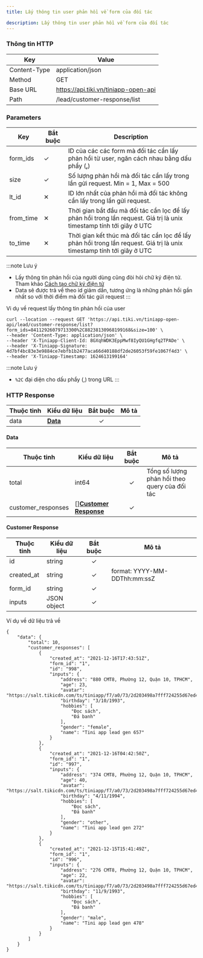 ```yaml
---
title: Lấy thông tin user phản hồi về form của đối tác

description: Lấy thông tin user phản hồi về form của đối tác
---
```


### Thông tin HTTP

| Key          | Value                                |
| ------------ |--------------------------------------|
| Content-Type | application/json                     |
| Method       | GET                                  |
| Base URL     | https://api.tiki.vn/tiniapp-open-api |
| Path         | /lead/customer-response/list         |

### Parameters

| Key       | Bắt buộc | Description                                                                                                            |
|-----------|----------|------------------------------------------------------------------------------------------------------------------------|
| form_ids  |     ✓     | ID của các các form mà đối tác cần lấy phản hồi từ user, ngăn cách nhau bằng dấu phẩy (**,**)                          |
| size      |     ✓     | Số lượng phản hồi mà đối tác cần lấy trong lần gửi request. Min = 1, Max = 500                                         |
| lt_id     |     ✕     | ID lớn nhất của phản hồi mà đối tác không cần lấy trong lần gửi request.                                               |
| from_time |     ✕     | Thời gian bắt đầu mà đối tác cần lọc để lấy phản hồi trong lần request. Giá trị là unix timestamp tính tới giây ở UTC  |
| to_time   |     ✕     | Thời gian kết thúc mà đối tác cần lọc để lấy phản hồi trong lần request. Giá trị là unix timestamp tính tới giây ở UTC |

:::note Lưu ý

- Lấy thông tin phản hồi của người dùng cũng đòi hỏi chữ ký điện tử. Tham
  khảo [Cách tạo chữ ký điện tử](../platform-api/calculate-signature)
- Data sẽ được trả về theo id giảm dần, tương ứng là những phản hồi gần nhất so với thời điểm mà đối tác gửi request
:::

Vi dụ về request lấy thông tin phản hồi của user

```
curl --location --request GET 'https://api.tiki.vn/tiniapp-open-api/lead/customer-response/list?form_ids=84112926079713300%2C88238130968199168&size=100' \
--header 'Content-Type: application/json' \
--header 'X-Tiniapp-Client-Id: 8GXqhWDK3EppMwf8IyQU1GHgfq2TPADe' \
--header 'X-Tiniapp-Signature: 4d7bf4bc83e3e9884ce7ebfb1b2477aca66d40188df2de26053f59fe1067f4d3' \
--header 'X-Tiniapp-Timestamp: 1624613199164'
```

:::note Lưu ý

- `%2C` đại diện cho dấu phẩy (,) trong URL
:::

### HTTP Response

| Thuộc tinh | Kiểu dữ liệu      | Bắt buộc | Mô tả |
|------------| ----------------- | :------: | ----- |
| data       | **[Data](#data)** |    ✓     |       |

#### Data

| Thuộc tinh         | Kiểu dữ liệu                     | Bắt buộc | Mô tả                                        |
|--------------------|----------------------------------| :------: |----------------------------------------------|
| total              | int64                            |    ✓     | Tổng số lượng phản hồi theo query của đối tác |
| customer_responses | []**[Customer Response](#data)** |    ✓     |                                              |

#### Customer Response

| Thuộc tinh | Kiểu dữ liệu | Bắt buộc | Mô tả                        |
|------------|--------------| :------: |------------------------------|
| id         | string       |    ✓     |                              |
| created_at | string       |    ✓     | format: YYYY-MM-DDThh:mm:ssZ |
| form_id    | string       |    ✓     |                              |
| inputs     | JSON object  |    ✓     |                              |

Ví dụ về dữ liệu trả về

```
{
    "data": {
        "total": 10,
        "customer_responses": [
            {
                "created_at": "2021-12-16T17:43:51Z",
                "form_id": "1",
                "id": "998",
                "inputs": {
                    "address": "880 CMT8, Phường 12, Quận 10, TPHCM",
                    "age": 23,
                    "avatar": "https://salt.tikicdn.com/ts/tiniapp/f7/a0/73/2d203498a7fff724255d67ed47577c6e.png",
                    "birthday": "3/10/1993",
                    "hobbies": [
                        "Đọc sách",
                        "Đá banh"
                    ],
                    "gender": "female",
                    "name": "Tini app lead gen 657"
                }
            },
            {
                "created_at": "2021-12-16T04:42:50Z",
                "form_id": "1",
                "id": "997",
                "inputs": {
                    "address": "374 CMT8, Phường 12, Quận 10, TPHCM",
                    "age": 40,
                    "avatar": "https://salt.tikicdn.com/ts/tiniapp/f7/a0/73/2d203498a7fff724255d67ed47577c6e.png",
                    "birthday": "4/11/1994",
                    "hobbies": [
                        "Đọc sách",
                        "Đá banh"
                    ],
                    "gender": "other",
                    "name": "Tini app lead gen 272"
                }
            },
            {
                "created_at": "2021-12-15T15:41:49Z",
                "form_id": "1",
                "id": "996",
                "inputs": {
                    "address": "276 CMT8, Phường 12, Quận 10, TPHCM",
                    "age": 22,
                    "avatar": "https://salt.tikicdn.com/ts/tiniapp/f7/a0/73/2d203498a7fff724255d67ed47577c6e.png",
                    "birthday": "11/9/1993",
                    "hobbies": [
                        "Đọc sách",
                        "Đá banh"
                    ],
                    "gender": "male",
                    "name": "Tini app lead gen 478"
                }
            }
        ]
    }
}
```